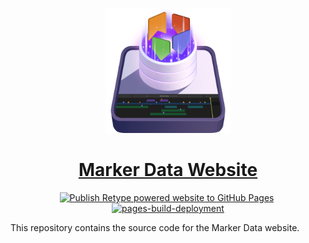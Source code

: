 <p align="center">
  <a href="https://github.com/TheAcharya/MarkerData"><img src="https://github.com/TheAcharya/MarkerData/blob/main/assets/marker_data_app_icon.png?raw=true" height="200">
  <h1 align="center">Marker Data Website</h1>
</p>

<p align="center"><a href="https://github.com/TheAcharya/MarkerData-Website/actions/workflows/retype-action.yml"><img src="https://github.com/TheAcharya/MarkerData-Website/actions/workflows/retype-action.yml/badge.svg?branch=main" alt="Publish Retype powered website to GitHub Pages"/></a>&nbsp;<a href="https://github.com/TheAcharya/MarkerData-Website/actions/workflows/pages/pages-build-deployment"><img src="https://github.com/TheAcharya/MarkerData-Website/actions/workflows/pages/pages-build-deployment/badge.svg?branch=retype" alt="pages-build-deployment"/></a></p>

This repository contains the source code for the Marker Data website.
